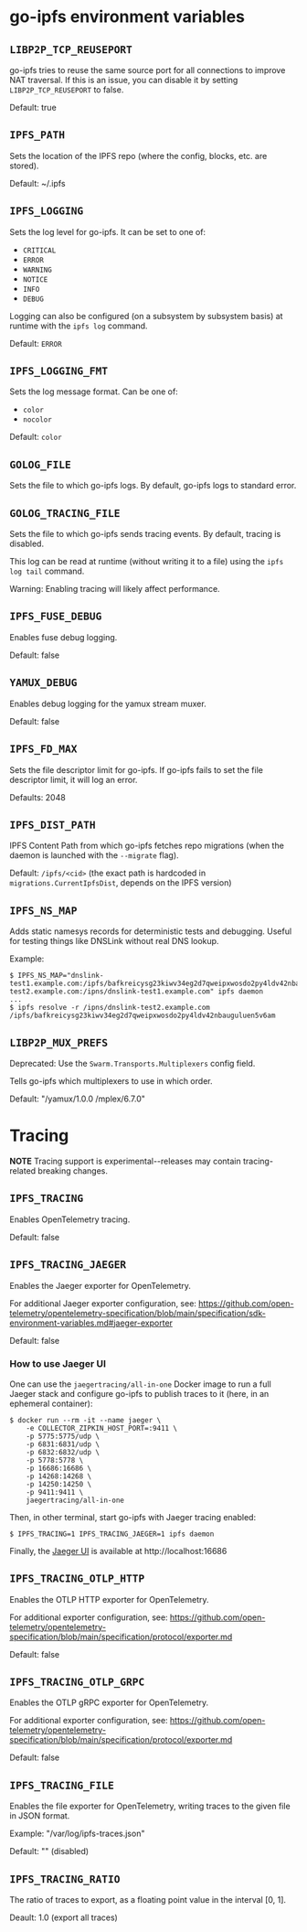 # go-ipfs environment variables

## `LIBP2P_TCP_REUSEPORT`

go-ipfs tries to reuse the same source port for all connections to improve NAT
traversal. If this is an issue, you can disable it by setting
`LIBP2P_TCP_REUSEPORT` to false.

Default: true

## `IPFS_PATH`

Sets the location of the IPFS repo (where the config, blocks, etc.
are stored).

Default: ~/.ipfs

## `IPFS_LOGGING`

Sets the log level for go-ipfs. It can be set to one of:

* `CRITICAL`
* `ERROR`
* `WARNING`
* `NOTICE`
* `INFO`
* `DEBUG`

Logging can also be configured (on a subsystem by subsystem basis) at runtime
with the `ipfs log` command.

Default: `ERROR`

## `IPFS_LOGGING_FMT`

Sets the log message format. Can be one of:

* `color`
* `nocolor`

Default: `color`

## `GOLOG_FILE`

Sets the file to which go-ipfs logs. By default, go-ipfs logs to standard error.

## `GOLOG_TRACING_FILE`

Sets the file to which go-ipfs sends tracing events. By default, tracing is
disabled.

This log can be read at runtime (without writing it to a file) using the `ipfs
log tail` command.

Warning: Enabling tracing will likely affect performance.

## `IPFS_FUSE_DEBUG`

Enables fuse debug logging.

Default: false

## `YAMUX_DEBUG`

Enables debug logging for the yamux stream muxer.

Default: false

## `IPFS_FD_MAX`

Sets the file descriptor limit for go-ipfs. If go-ipfs fails to set the file
descriptor limit, it will log an error.

Defaults: 2048

## `IPFS_DIST_PATH`

IPFS Content Path from which go-ipfs fetches repo migrations (when the daemon
is launched with the `--migrate` flag).

Default: `/ipfs/<cid>` (the exact path is hardcoded in
`migrations.CurrentIpfsDist`, depends on the IPFS version)

## `IPFS_NS_MAP`

Adds static namesys records for deterministic tests and debugging.
Useful for testing things like DNSLink without real DNS lookup.

Example:

```console
$ IPFS_NS_MAP="dnslink-test1.example.com:/ipfs/bafkreicysg23kiwv34eg2d7qweipxwosdo2py4ldv42nbauguluen5v6am,dnslink-test2.example.com:/ipns/dnslink-test1.example.com" ipfs daemon
...
$ ipfs resolve -r /ipns/dnslink-test2.example.com
/ipfs/bafkreicysg23kiwv34eg2d7qweipxwosdo2py4ldv42nbauguluen5v6am
```

## `LIBP2P_MUX_PREFS`

Deprecated: Use the `Swarm.Transports.Multiplexers` config field.

Tells go-ipfs which multiplexers to use in which order.

Default: "/yamux/1.0.0 /mplex/6.7.0"

# Tracing
**NOTE** Tracing support is experimental--releases may contain tracing-related breaking changes.

## `IPFS_TRACING`
Enables OpenTelemetry tracing.

Default: false

## `IPFS_TRACING_JAEGER`
Enables the Jaeger exporter for OpenTelemetry.

For additional Jaeger exporter configuration, see: https://github.com/open-telemetry/opentelemetry-specification/blob/main/specification/sdk-environment-variables.md#jaeger-exporter

Default: false

### How to use Jaeger UI

One can use the `jaegertracing/all-in-one` Docker image to run a full Jaeger
stack and configure go-ipfs to publish traces to it (here, in an ephemeral
container):

```console
$ docker run --rm -it --name jaeger \
    -e COLLECTOR_ZIPKIN_HOST_PORT=:9411 \
    -p 5775:5775/udp \
    -p 6831:6831/udp \
    -p 6832:6832/udp \
    -p 5778:5778 \
    -p 16686:16686 \
    -p 14268:14268 \
    -p 14250:14250 \
    -p 9411:9411 \
    jaegertracing/all-in-one
```

Then, in other terminal, start go-ipfs with Jaeger tracing enabled:
```
$ IPFS_TRACING=1 IPFS_TRACING_JAEGER=1 ipfs daemon
```

Finally, the [Jaeger UI](https://github.com/jaegertracing/jaeger-ui#readme) is available at http://localhost:16686


## `IPFS_TRACING_OTLP_HTTP`
Enables the OTLP HTTP exporter for OpenTelemetry.

For additional exporter configuration, see: https://github.com/open-telemetry/opentelemetry-specification/blob/main/specification/protocol/exporter.md

Default: false

## `IPFS_TRACING_OTLP_GRPC`
Enables the OTLP gRPC exporter for OpenTelemetry.

For additional exporter configuration, see: https://github.com/open-telemetry/opentelemetry-specification/blob/main/specification/protocol/exporter.md

Default: false

## `IPFS_TRACING_FILE`
Enables the file exporter for OpenTelemetry, writing traces to the given file in JSON format.

Example: "/var/log/ipfs-traces.json"

Default: "" (disabled)

## `IPFS_TRACING_RATIO`
The ratio of traces to export, as a floating point value in the interval [0, 1].

Deault: 1.0 (export all traces)


